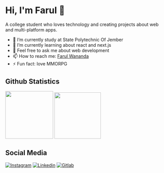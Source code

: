 # Hi, I'm Farul 👋

A college student who loves technology and creating projects about web and multi-platform apps.

- 🔭 I’m currently study at State Polytechnic Of Jember
- 🌱 I’m currently learning about react and next.js
- 💬 Feel free to ask me about web development
- 📫 How to reach me: [Farul Wananda](https://www.linkedin.com/in/farulwananda/)
- ⚡ Fun fact: love MMORPG

## Github Statistics

  <img height="150" src="https://github-readme-stats.vercel.app/api?username=farulwananda&show_icons=true&theme=react&count_private=true&locale=en&hide=stars"  />
  
  <img height="146" src="https://github-readme-stats.vercel.app/api/wakatime?username=farulwananda&layout=compact&theme=react&langs_count=5" />

## Social Media

[![Instagram](https://img.shields.io/badge/Instagram-E4405F?style=for-the-badge&logo=instagram&logoColor=white)](https://www.instagram.com/farulwananda/)
[![Linkedin](https://img.shields.io/badge/LinkedIn-0077B5?style=for-the-badge&logo=linkedin&logoColor=white)](https://www.linkedin.com/in/farulwananda/)
[![Gitlab](https://img.shields.io/badge/GitLab-330F63?style=for-the-badge&logo=gitlab&logoColor=white)](https://gitlab.com/farulwananda)
